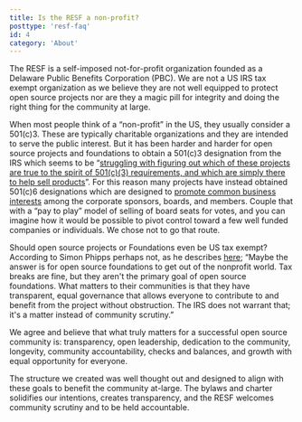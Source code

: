 ```yaml
---
title: Is the RESF a non-profit?
posttype: 'resf-faq'
id: 4
category: 'About'
---
```


The RESF is a self-imposed not-for-profit organization founded as a Delaware Public Benefits Corporation (PBC). We are not a US IRS tax exempt organization as we believe they are not well equipped to protect open source projects nor are they a magic pill for integrity and doing the right thing for the community at large. 

When most people think of a “non-profit” in the US, they usually consider a 501(c)3. These are typically charitable organizations and they are intended to serve the public interest. But it has been harder and harder for open source projects and foundations to obtain a 501(c)3 designation from the IRS which seems to be “[struggling with figuring out which of these projects are true to the spirit of 501(c)(3) requirements, and which are simply there to help sell products](https://web.archive.org/web/20140416105516/https://www.wired.com/2013/06/irs-open-sourc/)”. For this reason many projects have instead obtained 501(c)6 designations which are designed to [promote common business interests](https://www.irs.gov/pub/irs-tege/eotopick03.pdf) among the corporate sponsors, boards, and members. Couple that with a “pay to play” model of selling of board seats for votes, and you can imagine how it would be possible to pivot control toward a few well funded companies or individuals. We chose not to go that route.

Should open source projects or Foundations even be US tax exempt? According to Simon Phipps perhaps not, as he describes [here](https://www.infoworld.com/article/2611441/open-source-projects-aren-t-tax-scams.html?page=2); “Maybe the answer is for open source foundations to get out of the nonprofit world. Tax breaks are fine, but they aren't the primary goal of open source foundations. What matters to their communities is that they have transparent, equal governance that allows everyone to contribute to and benefit from the project without obstruction. The IRS does not warrant that; it's a matter instead of community scrutiny.”

We agree and believe that what truly matters for a successful open source community is: transparency, open leadership, dedication to the community, longevity, community accountability, checks and balances, and growth with equal opportunity for everyone.

The structure we created was well thought out and designed to align with these goals to benefit the community at-large. The bylaws and charter solidifies our intentions, creates transparency, and the RESF welcomes community scrutiny and to be held accountable.